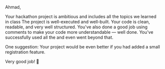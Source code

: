 Ahmad,

Your hackathon project is ambitious and includes all the topics we learned in class
The project is well-executed and well-built.
Your code is clean, readable, and very well structured. You've also done a good job using comments to make your code more understandable — well done.
You’ve successfully used all the  and even went beyond that.

One suggestion: Your project would be even better if you had added a small registration feature.

Very good job! 🙌
